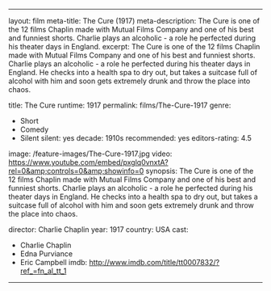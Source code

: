 ---

layout: film
meta-title: The Cure (1917) 
meta-description:  The Cure is one of the 12 films Chaplin made with Mutual Films Company and one of his best and funniest shorts. Charlie plays an alcoholic - a role he perfected during his theater days in England. 
excerpt: The Cure is one of the 12 films Chaplin made with Mutual Films Company and one of his best and funniest shorts. Charlie plays an alcoholic - a role he perfected during his theater days in England. He checks into a health spa to dry out, but takes a suitcase full of alcohol with him and soon gets extremely drunk and throw the place into chaos.

title: The Cure
runtime: 1917
permalink: films/The-Cure-1917
genre: 
- Short
- Comedy 
- Silent
silent: yes
decade: 1910s
recommended: yes
editors-rating: 4.5

image: /feature-images/The-Cure-1917.jpg
video: https://www.youtube.com/embed/pxglq0vnxtA?rel=0&amp;controls=0&amp;showinfo=0
synopsis: The Cure is one of the 12 films Chaplin made with Mutual Films Company and one of his best and funniest shorts. Charlie plays an alcoholic - a role he perfected during his theater days in England. He checks into a health spa to dry out, but takes a suitcase full of alcohol with him and soon gets extremely drunk and throw the place into chaos.

director: Charlie Chaplin
year: 1917
country: USA
cast: 
- Charlie Chaplin
- Edna Purviance
- Eric Campbell
imdb: http://www.imdb.com/title/tt0007832/?ref_=fn_al_tt_1

---